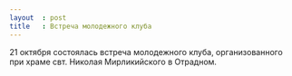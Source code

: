 ```yaml
---
layout  : post
title   : Встреча молодежного клуба
---
```

21 октября состоялась встреча молодежного клуба, организованного при храме свт. Николая Мирликийского в Отрадном.

